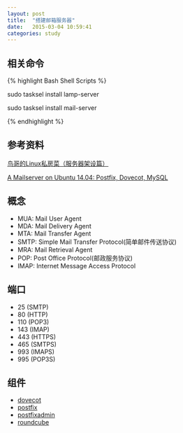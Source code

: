 ```yaml
---
layout: post
title:  "搭建邮箱服务器"
date:   2015-03-04 10:59:41
categories: study
---
```


相关命令
----------------------

{% highlight Bash Shell Scripts %}

sudo tasksel install lamp-server

sudo tasksel install mail-server
	
{% endhighlight %}

参考资料
----------------------
<a href="http://vbird.dic.ksu.edu.tw/linux_server/0380mail_1.php" target="_blank">鸟哥的Linux私房菜（服务器架设篇）</a>

<a href="https://www.exratione.com/2014/05/a-mailserver-on-ubuntu-1404-postfix-dovecot-mysql/" target="_blank">A Mailserver on Ubuntu 14.04: Postfix, Dovecot, MySQL</a>

概念
----------------------

* MUA: Mail User Agent
* MDA: Mail Delivery Agent
* MTA: Mail Transfer Agent
* SMTP: Simple Mail Transfer Protocol(简单邮件传送协议)
* MRA: Mail Retrieval Agent
* POP: Post Office Protocol(邮政服务协议)
* IMAP: Internet Message Access Protocol

端口
----------------------

* 25 (SMTP)
* 80 (HTTP)
* 110 (POP3)
* 143 (IMAP)
* 443 (HTTPS)
* 465 (SMTPS)
* 993 (IMAPS)
* 995 (POP3S)

组件
----------------------

* <a target="_blank" href="http://www.dovecot.org/">dovecot</a>
* <a target="_blank" href="http://www.postfix.org/">postfix</a>
* <a target="_blank" href="http://sourceforge.net/projects/postfixadmin/">postfixadmin</a>
* <a target="_blank" href="http://roundcube.net//">roundcube</a>